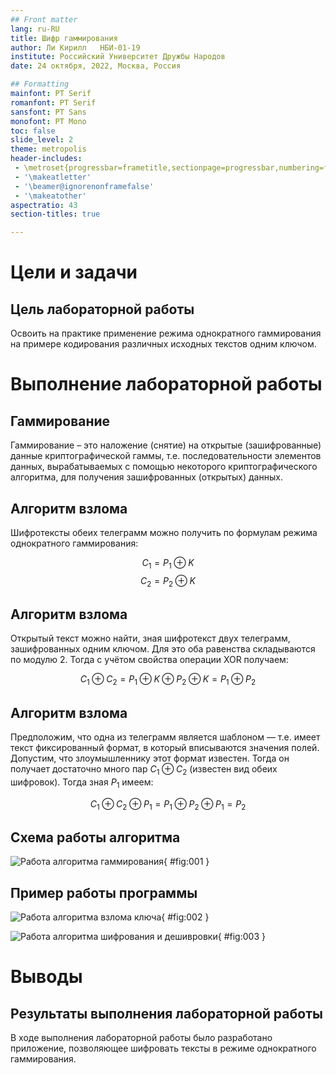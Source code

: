 ```yaml
---
## Front matter
lang: ru-RU
title: Шифр гаммирования
author: Ли Кирилл	НБИ-01-19
institute: Российский Университет Дружбы Народов
date: 24 октября, 2022, Москва, Россия

## Formatting
mainfont: PT Serif
romanfont: PT Serif
sansfont: PT Sans
monofont: PT Mono
toc: false
slide_level: 2
theme: metropolis
header-includes: 
 - \metroset{progressbar=frametitle,sectionpage=progressbar,numbering=fraction}
 - '\makeatletter'
 - '\beamer@ignorenonframefalse'
 - '\makeatother'
aspectratio: 43
section-titles: true

---
```


# Цели и задачи

## Цель лабораторной работы

Освоить на практике применение режима однократного гаммирования на примере кодирования различных исходных текстов одним ключом.

# Выполнение лабораторной работы

## Гаммирование

Гаммирование – это наложение (снятие) на открытые (зашифрованные) данные криптографической гаммы, т.е. последовательности элементов данных, вырабатываемых с помощью некоторого криптографического алгоритма, для получения зашифрованных (открытых) данных.

## Алгоритм взлома

Шифротексты обеих телеграмм можно получить по формулам режима однократного гаммирования:

$$C_1 = P_1 \oplus K$$
$$C_2 = P_2 \oplus K$$

## Алгоритм взлома

Открытый текст можно найти, зная шифротекст двух телеграмм, зашифрованных одним ключом. Для это оба равенства складываются по модулю 2. Тогда с учётом свойства операции XOR получаем:

$$C_1 \oplus C_2 = P_1 \oplus  K \oplus  P_2 \oplus  K = P_1 \oplus P_2$$

## Алгоритм взлома

Предположим, что одна из телеграмм является шаблоном — т.е. имеет текст фиксированный формат, в который вписываются значения полей.
Допустим, что злоумышленнику этот формат известен. 
Тогда он получает достаточно много пар $C_1 \oplus C_2$ (известен вид обеих шифровок).
Тогда зная $P_1$ имеем:

$$C_1 \oplus C_2 \oplus P_1 = P_1 \oplus P_2 \oplus P_1 = P_2$$ 

## Схема работы алгоритма

![Работа алгоритма гаммирования](image/000.png){ #fig:001 }

## Пример работы программы

![Работа алгоритма взлома ключа](image/01.png){ #fig:002 }

![Работа алгоритма шифрования и дешивровки](image/02.png){ #fig:003 }

# Выводы

## Результаты выполнения лабораторной работы

В ходе выполнения лабораторной работы было разработано приложение, позволяющее шифровать тексты в режиме однократного гаммирования.